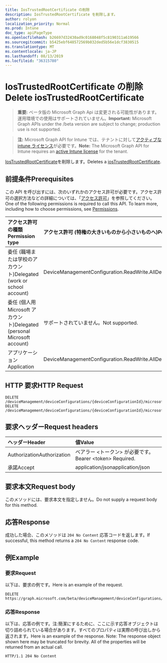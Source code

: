 ```yaml
---
title: IosTrustedRootCertificate の削除
description: IosTrustedRootCertificate を削除します。
author: rolyon
localization_priority: Normal
ms.prod: Intune
doc_type: apiPageType
ms.openlocfilehash: b26697d32430ad9c0168048f5c8190311a619566
ms.sourcegitcommit: b5425ebf648572569b032ded5b56e1dcf3830515
ms.translationtype: MT
ms.contentlocale: ja-JP
ms.lasthandoff: 08/13/2019
ms.locfileid: "36315780"
---
```

# <a name="delete-iostrustedrootcertificate"></a><span data-ttu-id="5f9e7-103">IosTrustedRootCertificate の削除</span><span class="sxs-lookup"><span data-stu-id="5f9e7-103">Delete iosTrustedRootCertificate</span></span>

> <span data-ttu-id="5f9e7-104">**重要:** ベータ版の Microsoft Graph Api は変更される可能性があります。運用環境での使用はサポートされていません。</span><span class="sxs-lookup"><span data-stu-id="5f9e7-104">**Important:** Microsoft Graph APIs under the /beta version are subject to change; production use is not supported.</span></span>

> <span data-ttu-id="5f9e7-105">**注:** Microsoft Graph API for Intune では、テナントに対して[アクティブな intune ライセンス](https://go.microsoft.com/fwlink/?linkid=839381)が必要です。</span><span class="sxs-lookup"><span data-stu-id="5f9e7-105">**Note:** The Microsoft Graph API for Intune requires an [active Intune license](https://go.microsoft.com/fwlink/?linkid=839381) for the tenant.</span></span>

<span data-ttu-id="5f9e7-106">[IosTrustedRootCertificate](../resources/intune-deviceconfig-iostrustedrootcertificate.md)を削除します。</span><span class="sxs-lookup"><span data-stu-id="5f9e7-106">Deletes a [iosTrustedRootCertificate](../resources/intune-deviceconfig-iostrustedrootcertificate.md).</span></span>

## <a name="prerequisites"></a><span data-ttu-id="5f9e7-107">前提条件</span><span class="sxs-lookup"><span data-stu-id="5f9e7-107">Prerequisites</span></span>
<span data-ttu-id="5f9e7-p101">この API を呼び出すには、次のいずれかのアクセス許可が必要です。アクセス許可の選択方法などの詳細については、「[アクセス許可](/graph/permissions-reference)」を参照してください。</span><span class="sxs-lookup"><span data-stu-id="5f9e7-p101">One of the following permissions is required to call this API. To learn more, including how to choose permissions, see [Permissions](/graph/permissions-reference).</span></span>

|<span data-ttu-id="5f9e7-110">アクセス許可の種類</span><span class="sxs-lookup"><span data-stu-id="5f9e7-110">Permission type</span></span>|<span data-ttu-id="5f9e7-111">アクセス許可 (特権の大きいものから小さいものへ)</span><span class="sxs-lookup"><span data-stu-id="5f9e7-111">Permissions (from most to least privileged)</span></span>|
|:---|:---|
|<span data-ttu-id="5f9e7-112">委任 (職場または学校のアカウント)</span><span class="sxs-lookup"><span data-stu-id="5f9e7-112">Delegated (work or school account)</span></span>|<span data-ttu-id="5f9e7-113">DeviceManagementConfiguration.ReadWrite.All</span><span class="sxs-lookup"><span data-stu-id="5f9e7-113">DeviceManagementConfiguration.ReadWrite.All</span></span>|
|<span data-ttu-id="5f9e7-114">委任 (個人用 Microsoft アカウント)</span><span class="sxs-lookup"><span data-stu-id="5f9e7-114">Delegated (personal Microsoft account)</span></span>|<span data-ttu-id="5f9e7-115">サポートされていません。</span><span class="sxs-lookup"><span data-stu-id="5f9e7-115">Not supported.</span></span>|
|<span data-ttu-id="5f9e7-116">アプリケーション</span><span class="sxs-lookup"><span data-stu-id="5f9e7-116">Application</span></span>|<span data-ttu-id="5f9e7-117">DeviceManagementConfiguration.ReadWrite.All</span><span class="sxs-lookup"><span data-stu-id="5f9e7-117">DeviceManagementConfiguration.ReadWrite.All</span></span>|

## <a name="http-request"></a><span data-ttu-id="5f9e7-118">HTTP 要求</span><span class="sxs-lookup"><span data-stu-id="5f9e7-118">HTTP Request</span></span>
<!-- {
  "blockType": "ignored"
}
-->
``` http
DELETE /deviceManagement/deviceConfigurations/{deviceConfigurationId}/microsoft.graph.iosScepCertificateProfile/rootCertificate
DELETE /deviceManagement/deviceConfigurations/{deviceConfigurationId}/microsoft.graph.iosEnterpriseWiFiConfiguration/rootCertificatesForServerValidation/{iosTrustedRootCertificateId}
```

## <a name="request-headers"></a><span data-ttu-id="5f9e7-119">要求ヘッダー</span><span class="sxs-lookup"><span data-stu-id="5f9e7-119">Request headers</span></span>
|<span data-ttu-id="5f9e7-120">ヘッダー</span><span class="sxs-lookup"><span data-stu-id="5f9e7-120">Header</span></span>|<span data-ttu-id="5f9e7-121">値</span><span class="sxs-lookup"><span data-stu-id="5f9e7-121">Value</span></span>|
|:---|:---|
|<span data-ttu-id="5f9e7-122">Authorization</span><span class="sxs-lookup"><span data-stu-id="5f9e7-122">Authorization</span></span>|<span data-ttu-id="5f9e7-123">ベアラー &lt;トークン&gt; が必要です。</span><span class="sxs-lookup"><span data-stu-id="5f9e7-123">Bearer &lt;token&gt; Required.</span></span>|
|<span data-ttu-id="5f9e7-124">承諾</span><span class="sxs-lookup"><span data-stu-id="5f9e7-124">Accept</span></span>|<span data-ttu-id="5f9e7-125">application/json</span><span class="sxs-lookup"><span data-stu-id="5f9e7-125">application/json</span></span>|

## <a name="request-body"></a><span data-ttu-id="5f9e7-126">要求本文</span><span class="sxs-lookup"><span data-stu-id="5f9e7-126">Request body</span></span>
<span data-ttu-id="5f9e7-127">このメソッドには、要求本文を指定しません。</span><span class="sxs-lookup"><span data-stu-id="5f9e7-127">Do not supply a request body for this method.</span></span>

## <a name="response"></a><span data-ttu-id="5f9e7-128">応答</span><span class="sxs-lookup"><span data-stu-id="5f9e7-128">Response</span></span>
<span data-ttu-id="5f9e7-129">成功した場合、このメソッドは `204 No Content` 応答コードを返します。</span><span class="sxs-lookup"><span data-stu-id="5f9e7-129">If successful, this method returns a `204 No Content` response code.</span></span>

## <a name="example"></a><span data-ttu-id="5f9e7-130">例</span><span class="sxs-lookup"><span data-stu-id="5f9e7-130">Example</span></span>

### <a name="request"></a><span data-ttu-id="5f9e7-131">要求</span><span class="sxs-lookup"><span data-stu-id="5f9e7-131">Request</span></span>
<span data-ttu-id="5f9e7-132">以下は、要求の例です。</span><span class="sxs-lookup"><span data-stu-id="5f9e7-132">Here is an example of the request.</span></span>
``` http
DELETE https://graph.microsoft.com/beta/deviceManagement/deviceConfigurations/{deviceConfigurationId}/microsoft.graph.iosScepCertificateProfile/rootCertificate
```

### <a name="response"></a><span data-ttu-id="5f9e7-133">応答</span><span class="sxs-lookup"><span data-stu-id="5f9e7-133">Response</span></span>
<span data-ttu-id="5f9e7-p102">以下は、応答の例です。注:簡潔にするために、ここに示す応答オブジェクトは切り詰められている場合があります。すべてのプロパティは実際の呼び出しから返されます。</span><span class="sxs-lookup"><span data-stu-id="5f9e7-p102">Here is an example of the response. Note: The response object shown here may be truncated for brevity. All of the properties will be returned from an actual call.</span></span>
``` http
HTTP/1.1 204 No Content
```






